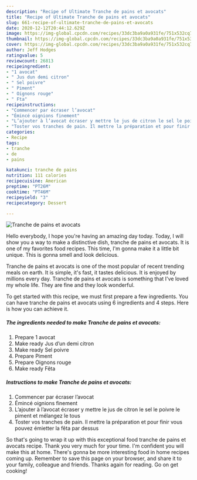 ```yaml
---
description: "Recipe of Ultimate Tranche de pains et avocats"
title: "Recipe of Ultimate Tranche de pains et avocats"
slug: 661-recipe-of-ultimate-tranche-de-pains-et-avocats
date: 2020-12-12T20:44:12.629Z
image: https://img-global.cpcdn.com/recipes/33dc3ba9a0a931fe/751x532cq70/tranche-de-pains-et-avocats-photo-principale-de-la-recette.jpg
thumbnail: https://img-global.cpcdn.com/recipes/33dc3ba9a0a931fe/751x532cq70/tranche-de-pains-et-avocats-photo-principale-de-la-recette.jpg
cover: https://img-global.cpcdn.com/recipes/33dc3ba9a0a931fe/751x532cq70/tranche-de-pains-et-avocats-photo-principale-de-la-recette.jpg
author: Jeff Hodges
ratingvalue: 5
reviewcount: 26813
recipeingredient:
- "1 avocat"
- " Jus dun demi citron"
- " Sel poivre"
- " Piment"
- " Oignons rouge"
- " Fta"
recipeinstructions:
- "Commencer par écraser l’avocat"
- "Émincé oignions finement"
- "L’ajouter à l’avocat écraser y mettre le jus de citron le sel le poivre le piment et mélangez le tous"
- "Toster vos tranches de pain. Il mettre la préparation et pour finir vous pouvez émietter la fêta par dessus"
categories:
- Recipe
tags:
- tranche
- de
- pains

katakunci: tranche de pains 
nutrition: 111 calories
recipecuisine: American
preptime: "PT26M"
cooktime: "PT46M"
recipeyield: "3"
recipecategory: Dessert

---
```



![Tranche de pains et avocats](https://img-global.cpcdn.com/recipes/33dc3ba9a0a931fe/751x532cq70/tranche-de-pains-et-avocats-photo-principale-de-la-recette.jpg)

Hello everybody, I hope you're having an amazing day today. Today, I will show you a way to make a distinctive dish, tranche de pains et avocats. It is one of my favorites food recipes. This time, I'm gonna make it a little bit unique. This is gonna smell and look delicious.

Tranche de pains et avocats is one of the most popular of recent trending meals on earth. It is simple, it's fast, it tastes delicious. It is enjoyed by millions every day. Tranche de pains et avocats is something that I've loved my whole life. They are fine and they look wonderful.




To get started with this recipe, we must first prepare a few ingredients. You can have tranche de pains et avocats using 6 ingredients and 4 steps. Here is how you can achieve it.

<!--inarticleads1-->

##### The ingredients needed to make Tranche de pains et avocats:

1. Prepare 1 avocat
1. Make ready  Jus d’un demi citron
1. Make ready  Sel poivre
1. Prepare  Piment
1. Prepare  Oignons rouge
1. Make ready  Fêta




<!--inarticleads2-->

##### Instructions to make Tranche de pains et avocats:

1. Commencer par écraser l’avocat
1. Émincé oignions finement
1. L’ajouter à l’avocat écraser y mettre le jus de citron le sel le poivre le piment et mélangez le tous
1. Toster vos tranches de pain. Il mettre la préparation et pour finir vous pouvez émietter la fêta par dessus




So that's going to wrap it up with this exceptional food tranche de pains et avocats recipe. Thank you very much for your time. I'm confident you will make this at home. There's gonna be more interesting food in home recipes coming up. Remember to save this page on your browser, and share it to your family, colleague and friends. Thanks again for reading. Go on get cooking!
